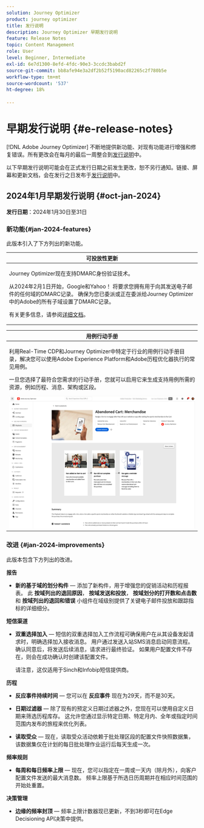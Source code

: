 ```yaml
---
solution: Journey Optimizer
product: journey optimizer
title: 发行说明
description: Journey Optimizer 早期发行说明
feature: Release Notes
topic: Content Management
role: User
level: Beginner, Intermediate
exl-id: 6e7d1300-8efd-4fdc-90e3-3ccdc3babd2f
source-git-commit: bb8afe94e3a2df2b52f5190acd82265c2f780b5e
workflow-type: tm+mt
source-wordcount: '537'
ht-degree: 18%

---
```


# 早期发行说明 {#e-release-notes}

[!DNL Adobe Journey Optimizer] 不断地提供新功能、对现有功能进行增强和修复错误。所有更改会在每月的最后一周整合到[发行说明](release-notes.md)中。

以下早期发行说明可能会在正式发行日期之前发生更改，恕不另行通知。链接、屏幕和更新文档，会在发行之日发布于[发行说明](release-notes.md)中。

## 2024年1月早期发行说明 {#oct-jan-2024}

**发行日期**：2024年1月30日至31日

### 新功能{#jan-2024-features}

此版本引入了下方列出的新功能。


<table>
<thead>
<tr>
<th><strong>可投放性更新</strong><br/></th>
</tr>
</thead>
<tbody>
<tr>
<td>
<p>Journey Optimizer现在支持DMARC身份验证技术。</p>
<p>从2024年2月1日开始，Google和Yahoo！ 将要求您拥有用于向其发送电子邮件的任何域的DMARC记录。 确保为您已委派或正在委派给Journey Optimizer中的Adobe的所有子域设置了DMARC记录。</p>
<!--img src="assets/channel-reports.png"/-->
<p>有关更多信息，请参阅<a href="../configuration/dmarc-record-update.md">详细文档</a>。</p>
</tr>
</tbody>
</table>

<table>
<thead>
<tr>
<th><strong>用例行动手册</strong><br/></th>
</tr>
</thead>
<tbody>
<tr>
<td>
<p>利用Real-Time CDP和Journey Optimizer中特定于行业的用例行动手册目录，解决您可以使用Adobe Experience Platform和Adobe历程优化器执行的常见用例。</p><p>一旦您选择了最符合您需求的行动手册，您就可以启用它来生成支持用例所需的资源，例如历程、消息、架构或区段。</p>
<img src="assets/playbooks-detail.png"/>
<!--<p>For more information, refer to the <a href="../start/">detailed documentation</a>.</p>-->
</tr>
</tbody>
</table>

### 改进 {#jan-2024-improvements}

此版本包含下方列出的改进。

**报告**

* **新的基于域的划分构件**  — 添加了新构件，用于增强您的促销活动和历程报表。 此 **按域列出的退回原因**， **按域发送和投放**， **按域划分的打开数和点击数** 和 **按域列出的退回和错误** 小组件在域级别提供了关键电子邮件投放和跟踪指标的详细细分。

**短信渠道**

* **双重选择加入**  — 短信的双重选择加入工作流程可确保用户在从其设备发起请求时，明确选择加入接收消息。 用户通过发送入站SMS消息启动同意流程。 确认同意后，将发送后续消息，请求进行最终验证。 如果用户配置文件不存在，则会在成功确认时创建该配置文件。

  请注意，这仅适用于Sinch和Infobip短信提供商。

**历程**

* **反应事件持续时间**  — 您可以在 **反应事件** 现在为29天，而不是30天。

* **日期过滤器**  — 除了现有的预定义日期过滤器之外，您现在可以使用自定义日期来筛选历程库存。 这允许您通过显示特定日期、特定月内、全年或指定时间范围内发布的旅程来优化列表。

* **读取受众**   — 现在，读取受众活动依赖于批处理区段的配置文件快照数据集，该数据集仅在计划的每日批处理作业运行后每天生成一次。

**频率规则**

* **每周和每日频率上限**  — 现在，您可以指定在一周或一天内（除月外），向客户配置文件发送的最大消息数。 频率上限基于所选日历周期并在相应时间范围的开始处重置。


**决策管理**

* **边缘的频率封顶**  — 频率上限计数器现已更新，不到3秒即可在Edge Decisioning API决策中提供。